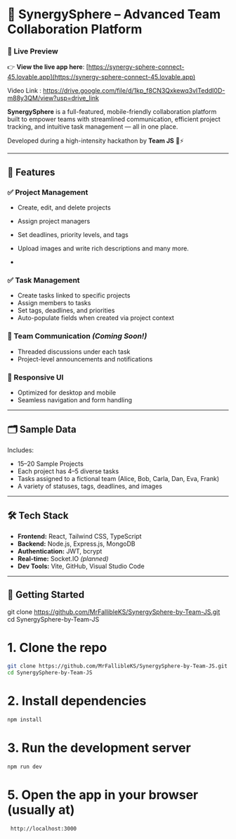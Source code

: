 # 🚀 SynergySphere – Advanced Team Collaboration Platform

### 🔗 Live Preview

👉 **View the live app here**: [https://synergy-sphere-connect-45.lovable.app](https://synergy-sphere-connect-45.lovable.app)

Video Link : https://drive.google.com/file/d/1kp_f8CN3Qxkewq3vITeddI0D-m88y3QM/view?usp=drive_link

**SynergySphere** is a full-featured, mobile-friendly collaboration platform built to empower teams with streamlined communication, efficient project tracking, and intuitive task management — all in one place.

Developed during a high-intensity hackathon by **Team JS** 🧠⚡

---

## 🧩 Features

### ✅ Project Management
- Create, edit, and delete projects
- Assign project managers
- Set deadlines, priority levels, and tags
- Upload images and write rich descriptions and many more.

- 

### ✅ Task Management
- Create tasks linked to specific projects
- Assign members to tasks
- Set tags, deadlines, and priorities
- Auto-populate fields when created via project context

### 💬 Team Communication *(Coming Soon!)*
- Threaded discussions under each task
- Project-level announcements and notifications

### 📱 Responsive UI
- Optimized for desktop and mobile
- Seamless navigation and form handling

---

## 🗂 Sample Data

Includes:
- 15–20 Sample Projects
- Each project has 4–5 diverse tasks
- Tasks assigned to a fictional team (Alice, Bob, Carla, Dan, Eva, Frank)
- A variety of statuses, tags, deadlines, and images

---

## 🛠 Tech Stack

- **Frontend:** React, Tailwind CSS, TypeScript
- **Backend:** Node.js, Express.js, MongoDB
- **Authentication:** JWT, bcrypt
- **Real-time:** Socket.IO *(planned)*
- **Dev Tools:** Vite, GitHub, Visual Studio Code

---

## 🚀 Getting Started




git clone https://github.com/MrFallibleKS/SynergySphere-by-Team-JS.git
cd SynergySphere-by-Team-JS

# 1. Clone the repo
```bash
git clone https://github.com/MrFallibleKS/SynergySphere-by-Team-JS.git
cd SynergySphere-by-Team-JS
```
# 2. Install dependencies
```bash
npm install
```

# 3. Run the development server
```bash
npm run dev
```
# 5. Open the app in your browser (usually at)
```bash
 http://localhost:3000
```

